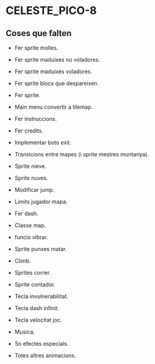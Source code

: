 # CELESTE_PICO-8

## Coses que falten

- Fer sprite molles. 

- Fer sprite maduixes no voladores. 

- Fer sprite maduixes voladores. 

- Fer sprite blocs que despareixen. 

- Fer sprite. 

- Main menu convertir a tilemap. 

- Fer instruccions. 

- Fer credits. 

- Implementar boto exit. 

- Transicions entre mapes (i sprite mestres muntanya). 

- Sprite nieve. 

- Sprite nuves. 

- Modificar jump. 

- Limits jugador mapa. 

- Fer dash. 

- Classe map. 

- funcio vibrar.

- Sprite punxes matar.

- Climb. 

- Sprites correr. 

- Sprite contador. 

- Tecla invulnerabilitat. 

- Tecla dash infinit. 

- Tecla velocitat joc. 

- Musica. 

- So efectes especials. 

- Totes altres animacions. 